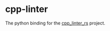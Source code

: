 # cpp-linter

The python binding for the [cpp_linter_rs][this] project.

[this]: https://github.com/cpp-linter/cpp_linter_rs
